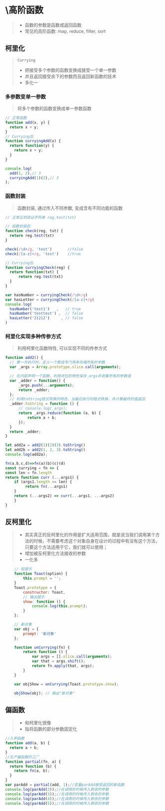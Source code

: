 # \高阶函数

> - 函数的参数是函数或返回函数
> - 常见的高阶函数: map, reduce, filter, sort



## 柯里化

> `Currying`
>
> - 把接受多个参数的函数变换成接受一个单一参数
> - 并且返回接受余下的参数而且返回新函数的技术
> - 多化一



### 多参数变单一参数

> 将多个参数的函数变换成单一参数函数

```js
// 正常函数
function add(x, y) {
  return x + y;
}
// Currying后
function curryingAdd(x) {
  return function(y) {
    return x + y;
  }
}

console.log(
  add(1, 2),// 3
  curryingAdd(1)(2),// 3
);
```



### 函数封装

> 函数封装, 通过传入不同参数, 变成含有不同功能的函数

```js
// 正常正则验证字符串 reg.test(txt)

// 函数封装后
function check(reg, txt) {
  return reg.test(txt)
}

check(/\d+/g, 'test')       //false
check(/[a-z]+/g, 'test')    //true

// Currying后
function curryingCheck(reg) {
  return function(txt) {
      return reg.test(txt)
  }
}

var hasNumber = curryingCheck(/\d+/g)
var hasLetter = curryingCheck(/[a-z]+/g)
console.log(
  hasNumber('test1')   ,   // true
  hasNumber('testtest') ,  // false
  hasLetter('21212')     , // false
)
```



### 柯里化实现多种传参方式

> 利用柯里化函数特性, 可以实现不同的传参方式

```js
function add2() {
  // 第一次执行时，定义一个数组专门用来存储所有的参数
  var _args = Array.prototype.slice.call(arguments);

  // 在内部声明一个函数，利用闭包的特性保存_args并收集所有的参数值
  var _adder = function() {
      _args.push(...arguments);
      return _adder;
  };
  // 利用toString隐式转换的特性，当最后执行时隐式转换，并计算最终的值返回
  _adder.toString = function () {
      // console.log(_args);
      return _args.reduce(function (a, b) {
          return a + b;
      });
  }
  return _adder;
}

let add2a = add2(1)(2)(3).toString()
let add2b = add2(1, 2, 3).toString()
console.log(add2a);
```



```js
fn(a,b,c,d)=>fn(a)(b)(c)(d)
const currying = fn => {
const len = fn.length
return function curr (...args1) {
    if (args1.length >= len) {
         return fn(...args1)
    }
    return (...args2) => curr(...args1, ...args2)
    }
}

```

## 反柯里化

> - 其实真正的反柯里化的作用是扩大适用范围，就是说当我们调用某个方法的时候，不需要考虑这个对象自身在设计的过程中有没有这个方法，只要这个方法适用于它，我们就可以使用；
> - 增加被反柯里化方法接收的参数
> - 一化多

```js
	// 轻提示
	function Toast(option) {
		this.prompt = '';
	}
	Toast.prototype = {
		constructor: Toast,
		// 输出提示
		show: function () {
			console.log(this.prompt);
		}
	};

	// 新对象
	var obj = {
		prompt: '新对象'
	};

	function unCurrying(fn) {
		return function () {
			var args = [].slice.call(arguments);
			var that = args.shift();
			return fn.apply(that, args);
		}
	}

	var objShow = unCurrying(Toast.prototype.show);

	objShow(obj); // 输出"新对象"
```



## 偏函数

> - 和柯里化很像
> - 指将函数的部分参数固定化

```js
//入参函数
function add(a, b) {
  return a + b;
}
//生产偏函数的工厂
function partial(fn, a) {
  return function (b) {
    return fn(a, b);
  }
}
var parAdd = partial(add, 1);//变量parAdd接受返回的新函数
console.log(parAdd(2));//在调用的时候传入剩余的参数
console.log(parAdd(3));//在调用的时候传入剩余的参数
console.log(parAdd(4));//在调用的时候传入剩余的参数
console.log(parAdd(5));//在调用的时候传入剩余的参数
```

